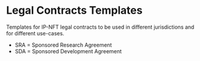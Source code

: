 # Legal Contracts Templates
Templates for IP-NFT legal contracts to be used in different jurisdictions and for different use-cases.

* SRA = Sponsored Research Agreement 
* SDA = Sponsored Development Agreement 
